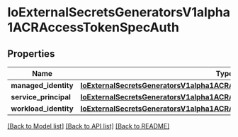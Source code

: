 # IoExternalSecretsGeneratorsV1alpha1ACRAccessTokenSpecAuth

## Properties
Name | Type | Description | Notes
------------ | ------------- | ------------- | -------------
**managed_identity** | [**IoExternalSecretsGeneratorsV1alpha1ACRAccessTokenSpecAuthManagedIdentity**](IoExternalSecretsGeneratorsV1alpha1ACRAccessTokenSpecAuthManagedIdentity.md) |  | [optional] 
**service_principal** | [**IoExternalSecretsGeneratorsV1alpha1ACRAccessTokenSpecAuthServicePrincipal**](IoExternalSecretsGeneratorsV1alpha1ACRAccessTokenSpecAuthServicePrincipal.md) |  | [optional] 
**workload_identity** | [**IoExternalSecretsGeneratorsV1alpha1ACRAccessTokenSpecAuthWorkloadIdentity**](IoExternalSecretsGeneratorsV1alpha1ACRAccessTokenSpecAuthWorkloadIdentity.md) |  | [optional] 

[[Back to Model list]](../README.md#documentation-for-models) [[Back to API list]](../README.md#documentation-for-api-endpoints) [[Back to README]](../README.md)


